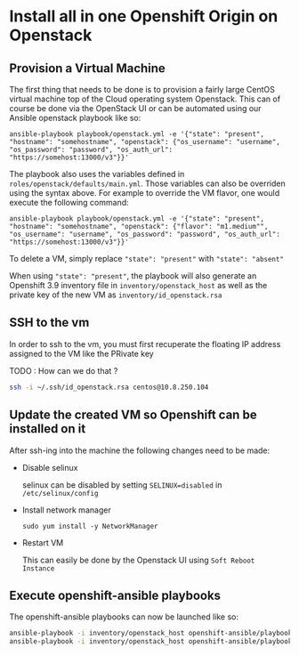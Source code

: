 # Install all in one Openshift Origin on Openstack

## Provision a Virtual Machine

The first thing that needs to be done is to provision a fairly large CentOS virtual machine top of the Cloud operating system Openstack.
This can of course be done via the OpenStack UI or can be automated using our Ansible openstack playbook like so:

`ansible-playbook playbook/openstack.yml -e '{"state": "present", "hostname": "somehostname", "openstack": {"os_username": "username", "os_password": "password", "os_auth_url": "https://somehost:13000/v3"}}'`

The playbook also uses the variables defined in `roles/openstack/defaults/main.yml`. Those variables can also be overriden using the syntax above.
For example to override the VM flavor, one would execute the following command:

`ansible-playbook playbook/openstack.yml -e '{"state": "present", "hostname": "somehostname", "openstack": {"flavor": "m1.medium"", "os_username": "username", "os_password": "password", "os_auth_url": "https://somehost:13000/v3"}}'`

To delete a VM, simply replace `"state": "present"` with `"state": "absent"`

When using `"state": "present"`, the playbook will also generate an Openshift 3.9 inventory file in `inventory/openstack_host` 
as well as the private key of the new VM as `inventory/id_openstack.rsa` 

## SSH to the vm

In order to ssh to the vm, you must first recuperate the floating IP address assigned to the VM like the PRivate key 

TODO : How can we do that ?

```bash
ssh -i ~/.ssh/id_openstack.rsa centos@10.8.250.104
```


## Update the created VM so Openshift can be installed on it

After ssh-ing into the machine the following changes need to be made:

* Disable selinux
  
  selinux can be disabled by setting `SELINUX=disabled` in `/etc/selinux/config`
  
* Install network manager

  `sudo yum install -y NetworkManager`
  
* Restart VM
  
  This can easily be done by the Openstack UI using `Soft Reboot Instance`
  
## Execute openshift-ansible playbooks

The openshift-ansible playbooks can now be launched like so:

```bash
ansible-playbook -i inventory/openstack_host openshift-ansible/playbooks/prerequisites.yml --become
ansible-playbook -i inventory/openstack_host openshift-ansible/playbooks/deploy-playbook.yml --become
```  

